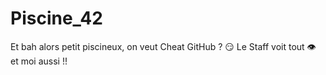 # Piscine_42
Et bah alors petit piscineux, on veut Cheat GitHub ? 😏
Le Staff voit tout 👁️ et moi aussi !!
